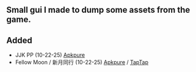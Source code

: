 ## Small gui I made to dump some assets from the game.

## Added
- JJK PP (10-22-25) [Apkpure](https://apkpure.com/jujutsu-kaisen-phantom-parade/com.bilibilihk.jujutsuphanparagp)
- Fellow Moon / 新月同行 (10-22-25) [Apkpure](https://apkpure.com/%E6%96%B0%E6%9C%88%E5%90%8C%E8%A1%8C/com.garena.game.p42) / [TapTap](https://www.taptap.cn/app/242626?os=android)